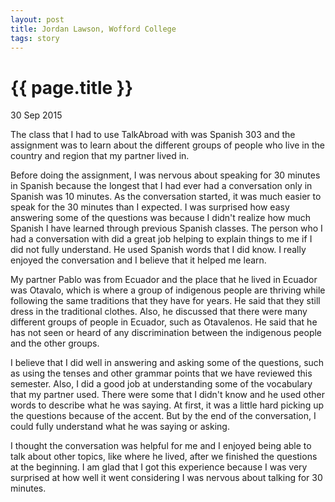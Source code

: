 ```yaml
---
layout: post
title: Jordan Lawson, Wofford College
tags: story
---
```


# {{ page.title }}

30 Sep 2015

The class that I had to use TalkAbroad with was Spanish 303 and the assignment was to learn about the different groups of people who live in the country and region that my partner lived in.

Before doing the assignment, I was nervous about speaking for 30 minutes in Spanish because the longest that I had ever had a conversation only in Spanish was 10 minutes. As the conversation started, it was much easier to speak for the 30 minutes than I expected. I was surprised how easy answering some of the questions was because I didn't realize how much Spanish I have learned through previous Spanish classes. The person who I had a conversation with did a great job helping to explain things to me if I did not fully understand. He used Spanish words that I did know. I really enjoyed the conversation and I believe that it helped me learn.

My partner Pablo was from Ecuador and the place that he lived in Ecuador was Otavalo, which is where a group of indigenous people are thriving while following the same traditions that they have for years. He said that they still dress in the traditional clothes. Also, he discussed that there were many different groups of people in Ecuador, such as Otavalenos. He said that he has not seen or heard of any discrimination between the indigenous people and the other groups.
	
I believe that I did well in answering and asking some of the questions, such as using the tenses and other grammar points that we have reviewed this semester. Also, I did a good job at understanding some of the vocabulary that my partner used. There were some that I didn't know and he used other words to describe what he was saying. At first, it was a little hard picking up the questions because of the accent. But by the end of the conversation, I could fully understand what he was saying or asking.
	
I thought the conversation was helpful for me and I enjoyed being able to talk about other topics, like where he lived, after we finished the questions at the beginning. I am glad that I got this experience because I was very surprised at how well it went considering I was nervous about talking for 30 minutes.